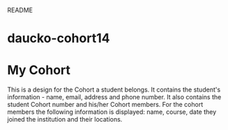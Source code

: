 README

# daucko-cohort14

# My Cohort

This is a design for the Cohort a student belongs. It contains the student's information - name, email, address and phone number. It also contains the student Cohort number and his/her Cohort members. For the cohort members the following information is displayed: name, course, date they joined the institution and their locations.
